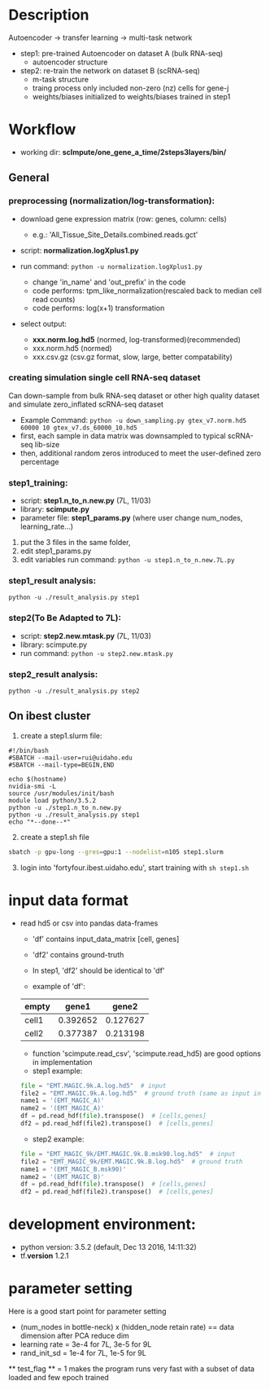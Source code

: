# Description
Autoencoder -> transfer learning -> multi-task network 
- step1: pre-trained Autoencoder on dataset A (bulk RNA-seq)
  - autoencoder structure
- step2: re-train the network on dataset B (scRNA-seq)
  - m-task structure
  - traing process only included non-zero (nz) cells for gene-j
  - weights/biases initialized to weights/biases trained in step1

# Workflow
* working dir: **scImpute/one_gene_a_time/2steps3layers/bin/**

## General
### preprocessing (normalization/log-transformation):
- download gene expression matrix (row: genes, column: cells)
  - e.g.: 'All_Tissue_Site_Details.combined.reads.gct'
  
- script: **normalization.logXplus1.py**

- run command: `python -u normalization.logXplus1.py`
  - change 'in_name' and 'out_prefix' in the code
  - code performs: tpm_like_normalization(rescaled back to median cell read counts)
  - code performs: log(x+1) transformation

- select output:
  - **xxx.norm.log.hd5** (normed, log-transformed)(recommended)
  - xxx.norm.hd5 (normed)
  - xxx.csv.gz (csv.gz format, slow, large, better compatability)

### creating simulation single cell RNA-seq dataset
Can down-sample from bulk RNA-seq dataset or other high quality dataset and simulate zero_inflated scRNA-seq dataset
- Example Command: `python -u down_sampling.py gtex_v7.norm.hd5 60000 10 gtex_v7.ds_60000_10.hd5`
- first, each sample in data matrix was downsampled to typical scRNA-seq lib-size
- then, additional random zeros introduced to meet the user-defined zero percentage

### step1_training: 
- script: **step1.n_to_n.new.py** (7L, 11/03)
- library: **scimpute.py**
- parameter file: **step1_params.py** (where user change num_nodes, learning_rate...)
1. put the 3 files in the same folder, 
2. edit step1_params.py
3. edit variables run command: `python -u step1.n_to_n.new.7L.py`

### step1_result analysis:
`python -u ./result_analysis.py step1`
  
### step2(To Be Adapted to 7L):
- script: **step2.new.mtask.py** (7L, 11/03)
- library: scimpute.py
- run command: `python -u step2.new.mtask.py`

### step2_result analysis:
`python -u ./result_analysis.py step2`

## On ibest cluster
1. create a step1.slurm file:
```slurm
#!/bin/bash
#SBATCH --mail-user=rui@uidaho.edu
#SBATCH --mail-type=BEGIN,END

echo $(hostname)
nvidia-smi -L
source /usr/modules/init/bash
module load python/3.5.2
python -u ./step1.n_to_n.new.py
python -u ./result_analysis.py step1
echo "*--done--*"
```
2. create a step1.sh file
```bash
sbatch -p gpu-long --gres=gpu:1 --nodelist=n105 step1.slurm
```
3. login into 'fortyfour.ibest.uidaho.edu', start training with `sh step1.sh`


# input data format
- read hd5 or csv into pandas data-frames
  - 'df' contains input_data_matrix [cell, genes]
  - 'df2' contains ground-truth
  - In step1, 'df2' should be identical to 'df'
  
  - example of 'df':
  
  empty|gene1|gene2
  ---|---|---
  cell1|0.392652|0.127627
  cell2|0.377387|0.213198
  
  - function 'scimpute.read_csv', 'scimpute.read_hd5) are good options in implementation
  - step1 example: 
  ```python
  file = "EMT.MAGIC.9k.A.log.hd5"  # input
  file2 = "EMT.MAGIC.9k.A.log.hd5"  # ground truth (same as input in step1)
  name1 = '(EMT_MAGIC_A)'
  name2 = '(EMT_MAGIC_A)'
  df = pd.read_hdf(file).transpose()  # [cells,genes]
  df2 = pd.read_hdf(file2).transpose()  # [cells,genes]
  ```
  - step2 example: 
  ```python
  file = "EMT_MAGIC_9k/EMT.MAGIC.9k.B.msk90.log.hd5"  # input
  file2 = "EMT_MAGIC_9k/EMT.MAGIC.9k.B.log.hd5"  # ground truth
  name1 = '(EMT_MAGIC_B.msk90)'
  name2 = '(EMT_MAGIC_B)'
  df = pd.read_hdf(file).transpose()  # [cells,genes]
  df2 = pd.read_hdf(file2).transpose()  # [cells,genes]
  ```

# development environment:
  - python version: 3.5.2 (default, Dec 13 2016, 14:11:32)
  - tf.__version__ 1.2.1


# parameter setting
Here is a good start point for parameter setting
  - (num_nodes in bottle-neck) x (hidden_node retain rate) == data dimension after PCA reduce dim
  - learning rate = 3e-4 for 7L, 3e-5 for 9L 
  - rand_init_sd = 1e-4 for 7L, 1e-5 for 9L 
  
** test_flag ** = 1 makes the program runs very fast with a subset of data loaded and few epoch trained




